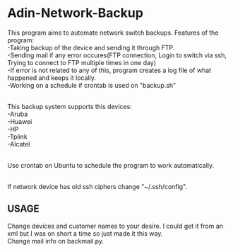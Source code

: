 # Adin-Network-Backup

This program aims to automate network switch backups. Features of the program:<br />
-Taking backup of the device and sending it through FTP.<br />
-Sending mail if any error occures(FTP connection, Login to switch via ssh, Trying to connect to FTP multiple times in one day)<br />
-If error is not related to any of this, program creates a log file of what happened and keeps it locally.<br />
-Working on a schedule if crontab is used on "backup.sh"<br /><br />

This backup system supports this devices:<br />
-Aruba<br />
-Huawei<br />
-HP <br />
-Tplink<br />
-Alcatel<br /><br />

Use crontab on Ubuntu to schedule the program to work automatically.<br /><br />

If network device has old ssh ciphers change "~/.ssh/config".<br />
## USAGE

Change devices and customer names to your desire. I could get it from an xml but I was on short a time so just made it this way.<br />
Change mail info on backmail.py.
